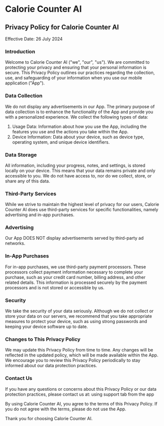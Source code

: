 # Calorie Counter AI

## Privacy Policy for Calorie Counter AI
Effective Date: 26 July 2024

### Introduction
Welcome to Calorie Counter AI ("we", "our", "us"). We are committed to protecting your privacy and ensuring that your personal information is secure. This Privacy Policy outlines our practices regarding the collection, use, and safeguarding of your information when you use our mobile application ("App").

### Data Collection
We do not display any advertisements in our App. The primary purpose of data collection is to enhance the functionality of the App and provide you with a personalized experience. We collect the following types of data:
  1. Usage Data: Information about how you use the App, including the features you use and the actions you take within the App.
  2. Device Information: Data about your device, such as device type, operating system, and unique device identifiers.

### Data Storage
All information, including your progress, notes, and settings, is stored locally on your device. This means that your data remains private and only accessible to you. We do not have access to, nor do we collect, store, or share any of this data.

### Third-Party Services
While we strive to maintain the highest level of privacy for our users, Calorie Counter AI does use third-party services for specific functionalities, namely advertising and in-app purchases.

### Advertising
Our App DOES NOT display advertisements served by third-party ad networks. 


### In-App Purchases
For in-app purchases, we use third-party payment processors. These processors collect payment information necessary to complete your purchase, such as your credit card number, billing address, and other related details. This information is processed securely by the payment processors and is not stored or accessible by us.

### Security
We take the security of your data seriously. Although we do not collect or store your data on our servers, we recommend that you take appropriate measures to protect your device, such as using strong passwords and keeping your device software up to date.

### Changes to This Privacy Policy
We may update this Privacy Policy from time to time. Any changes will be reflected in the updated policy, which will be made available within the App. We encourage you to review this Privacy Policy periodically to stay informed about our data protection practices.

### Contact Us
If you have any questions or concerns about this Privacy Policy or our data protection practices, please contact us at:
using support tab from the app

By using Calorie Counter AI, you agree to the terms of this Privacy Policy. If you do not agree with the terms, please do not use the App.

Thank you for choosing Calorie Counter AI.
